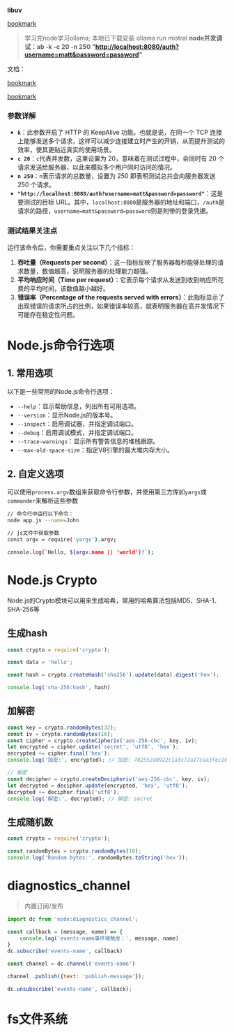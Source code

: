 
**libuv** 


[bookmark](https://libuv.org/)

> 学习完node学习ollama; 本地已下载安装 ollama run mistral
> **node并发调试：ab -k -c 20 -n 250 "**[**http://localhost:8080/auth?username=matt&password=password**](http://localhost:8080/auth?username=matt&password=password)**"**

文档：


[bookmark](https://doc.cherrychat.org/node/node%E6%96%87%E6%A1%A3/Diagnostic%20report.html#%E5%AE%9E%E9%99%85%E5%BA%94%E7%94%A8%E7%A4%BA%E4%BE%8B-1)


[bookmark](https://m.materializecss.cn/specialColumn/detail?specialColumnId=4&articleId=447)


### **参数详解**

- **`k`**：此参数开启了 HTTP 的 KeepAlive 功能。也就是说，在同一个 TCP 连接上能够发送多个请求，这样可以减少连接建立时产生的开销，从而提升测试的效率，使其更贴近真实的使用场景。
- **`c 20`**：`c`代表并发数，这里设置为 20，意味着在测试过程中，会同时有 20 个请求发送给服务器，以此来模拟多个用户同时访问的情况。
- **`n 250`**：`n`表示请求的总数量，设置为 250 即表明测试总共会向服务器发送 250 个请求。
- **`"http://localhost:8080/auth?username=matt&password=password"`**：这是要测试的目标 URL。其中，`localhost:8080`是服务器的地址和端口，`/auth`是请求的路径，`username=matt&password=password`则是附带的登录凭据。

### **测试结果关注点**


运行该命令后，你需要重点关注以下几个指标：

1. **吞吐量（Requests per second）**：这一指标反映了服务器每秒能够处理的请求数量，数值越高，说明服务器的处理能力越强。
2. **平均响应时间（Time per request）**：它表示每个请求从发送到收到响应所花费的平均时间，该数值越小越好。
3. **错误率（Percentage of the requests served with errors）**：此指标显示了出现错误的请求所占的比例，如果错误率较高，就表明服务器在高并发情况下可能存在稳定性问题。

# Node.js命令行选项


## 1. 常用选项


以下是一些常用的Node.js命令行选项：

- `--help`：显示帮助信息，列出所有可用选项。
- `--version`：显示Node.js的版本号。
- `--inspect`：启用调试器，并指定调试端口。
- `--debug`：启用调试模式，并指定调试端口。
- `--trace-warnings`：显示所有警告信息的堆栈跟踪。
- `--max-old-space-size`：指定V8引擎的最大堆内存大小。

## 2. 自定义选项


可以使用`process.argv`数组来获取命令行参数，并使用第三方库如`yargs`或`commander`来解析这些参数


```bash
// 命令行中运行以下命令：
node app.js --name=John

// js文件中获取参数
const argv = require('yargs').argv;

console.log(`Hello, ${argv.name || 'world'}!`);
```


# **Node.js Crypto**


Node.js的Crypto模块可以用来生成哈希，常用的哈希算法包括MD5、SHA-1、SHA-256等


## 生成hash


```javascript
const crypto = require('crypto');

const data = 'hello';

const hash = crypto.createHash('sha256').update(data).digest('hex');

console.log('sha-256:hash', hash)
```


## 加解密


```typescript
const key = crypto.randomBytes(32);
const iv = crypto.randomBytes(16);
const cipher = crypto.createCipheriv('aes-256-cbc', key, iv);
let encrypted = cipher.update('secret', 'utf8', 'hex');
encrypted += cipher.final('hex');
console.log('加密:', encrypted); // 加密: 702552a8922c1a3c72a17caa3fec16a4

// 解密
const decipher = crypto.createDecipheriv('aes-256-cbc', key, iv);
let decrypted = decipher.update(encrypted, 'hex', 'utf8');
decrypted += decipher.final('utf8');
console.log('解密:', decrypted); // 解密: secret
```


## 生成随机数


```javascript
const crypto = require('crypto');

const randomBytes = crypto.randomBytes(16);
console.log('Random bytes:', randomBytes.toString('hex'));
```


# diagnostics_channel

> 内置订阅/发布

```javascript
import dc from 'node:diagnostics_channel';

const callback = (message, name) => {
	console.log('events-name事件被触发：', message, name)
}
dc.subscribe('events-name', callback)

const channel = dc.channel('events-name')

channel .publish({text: 'publish-message'});

dc.unsubscribe('events-name', callback);
```


# fs文件系统

